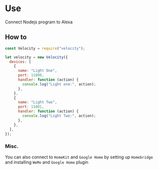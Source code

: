# Use

Connect Nodejs program to Alexa

## How to

```js
const Velocity = require("velocity");

let velocity = new Velocity({
  devices: [
    {
      name: "Light One",
      port: 11000,
      handler: function (action) {
        console.log("Light one:", action);
      },
    },
    {
      name: "Light Two",
      port: 11001,
      handler: function (action) {
        console.log("Light Two:", action);
      },
    },
  ],
});
```

### Misc.

You can also connect to `HomeKit` and `Google Home` by setting up `Homebridge` and installing `WeMo` and `Google Home` plugin
